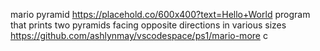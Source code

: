 mario pyramid
https://placehold.co/600x400?text=Hello+World
program that prints two pyramids facing opposite directions in various sizes
https://github.com/ashlynmay/vscodespace/ps1/mario-more
c